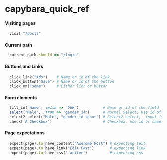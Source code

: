 capybara_quick_ref
==================
#### Visiting pages
```ruby
  visit "/posts"
```
#### Current path
```ruby
  current_path.should == "/login"
```
#### Buttons and Links
```ruby
  click_link("Ads")    # Name or id of the link
  click_button("Save") # Name or id of the button
  click_on("some")     # Either link or button
```
#### Form elements
```ruby
  fill_in("Name", :with => "DHH")           # Name or id of the field  # Text field
  select("Male", :from => "gender_id")      # Normal Select, Use id of the field
  select2_select("Male", "gender_id_input") # Select2 select, _input is necessory
  check('A Checkbox')                       # Checkbox, use id or name
```
#### Page expectations
```ruby
  expect(page).to have_content("Awesome Post") # expecting text  
  expect(page).to have_link("Edit Post")       # expecting link
  expect(page).to have_css(".acitve")          # expecting css
```

